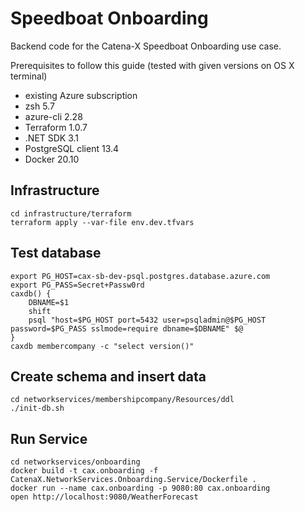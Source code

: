 # Speedboat Onboarding

Backend code for the Catena-X Speedboat Onboarding use case.

Prerequisites to follow this guide (tested with given versions on OS X terminal)

* existing Azure subscription
* zsh 5.7
* azure-cli 2.28
* Terraform 1.0.7
* .NET SDK 3.1
* PostgreSQL client 13.4
* Docker 20.10

## Infrastructure

    cd infrastructure/terraform
    terraform apply --var-file env.dev.tfvars

## Test database

    export PG_HOST=cax-sb-dev-psql.postgres.database.azure.com
    export PG_PASS=Secret+Passw0rd
    caxdb() {
        DBNAME=$1
        shift
        psql "host=$PG_HOST port=5432 user=psqladmin@$PG_HOST password=$PG_PASS sslmode=require dbname=$DBNAME" $@
    }
    caxdb membercompany -c "select version()"

## Create schema and insert data

    cd networkservices/membershipcompany/Resources/ddl
    ./init-db.sh

## Run Service

    cd networkservices/onboarding
    docker build -t cax.onboarding -f CatenaX.NetworkServices.Onboarding.Service/Dockerfile .
    docker run --name cax.onboarding -p 9080:80 cax.onboarding
    open http://localhost:9080/WeatherForecast
